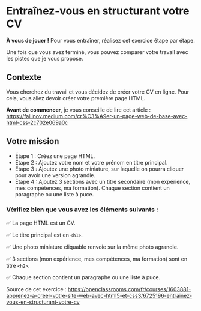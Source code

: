 # Entraînez-vous en structurant votre CV

**À vous de jouer !** Pour vous entraîner, réalisez cet exercice étape par étape.

Une fois que vous avez terminé, vous pouvez comparer votre travail avec les pistes que je vous propose.

## Contexte

Vous cherchez du travail et vous décidez de créer votre CV en ligne. Pour cela, vous allez devoir créer votre première page HTML.

**Avant de commencer**, je vous conseille de lire cet article : https://fallinov.medium.com/cr%C3%A9er-un-page-web-de-base-avec-html-css-2c702e069a0c

## Votre mission

* Étape 1 : Créez une page HTML.
* Étape 2 : Ajoutez votre nom et votre prénom en titre principal.
* Étape 3 : Ajoutez une photo miniature, sur laquelle on pourra cliquer pour avoir une version agrandie.
* Étape 4 : Ajoutez 3 sections avec un titre secondaire (mon expérience, mes compétences, ma formation). Chaque section contient un paragraphe ou une liste à puce.

### Vérifiez bien que vous avez les éléments suivants :

  ✅ La page HTML est un CV.

  ✅ Le titre principal est en `<h1>`.

  ✅ Une photo miniature cliquable renvoie sur la même photo agrandie.

  ✅ 3 sections (mon expérience, mes compétences, ma formation) sont en titre `<h2>`.

  ✅ Chaque section contient un paragraphe ou une liste à puce.

Source de cet exercice : https://openclassrooms.com/fr/courses/1603881-apprenez-a-creer-votre-site-web-avec-html5-et-css3/6725196-entrainez-vous-en-structurant-votre-cv
